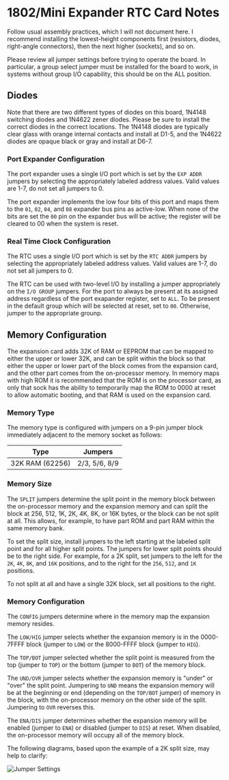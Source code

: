 # 1802/Mini Expander RTC Card Notes

Follow usual assembly practices, which I will not document here. I recommend installing the lowest-height components first (resistors, diodes, right-angle connectors), then the next higher (sockets), and so on.

Please review all jumper settings before trying to operate the board. In particular, a group select jumper must be installed for the board to work, in systems without group I/O capability, this should be on the ALL position.

## Diodes

Note that there are two different types of diodes on this board, 1N4148 switching diodes and 1N4622 zener diodes. Please be sure to install the correct diodes in the correct locations. The 1N4148 diodes are typically clear glass with orange internal contacts and install at D1-5, and the 1N4622 diodes are opaque black or gray and install at D6-7.

### Port Expander Configuration

The port expander uses a single I/O port which is set by the `EXP ADDR` jumpers by selecting the appropriately labeled address values. Valid values are 1-7, do not set all jumpers to 0.

The port expander implements the low four bits of this port and maps them to the `01`, `02`, `04`, and `08` expander bus pins as active-low. When none of the bits are set the `00` pin on the expander bus will be active; the register will be cleared to 00 when the system is reset.

### Real Time Clock Configuration

The RTC uses a single I/O port which is set by the `RTC ADDR` jumpers by selecting the appropriately labeled address values. Valid values are 1-7, do not set all jumpers to 0.

The RTC can be used with two-level I/O by installing a jumper appropriately on the `I/O GROUP` jumpers. For the port to always be present at its assigned address regardless of the port exapander register, set to `ALL`. To be present in the default group which will be selected at reset, set to `00`. Otherwise, jumper to the appropriate grounp.

## Memory Configuration

The expansion card adds 32K of RAM or EEPROM that can be mapped to either the upper or lower 32K, and can be split within the block so that either the upper or lower part of the block comes from the expansion card, and the other part comes from the on-processor memory. In memory maps with high ROM it is recommended that the ROM is on the processor card, as only that sock has the ability to temporarily map the ROM to 0000 at reset to allow automatic booting, and that RAM is used on the expansion card.

### Memory Type

The memory type is configured with jumpers on a 9-pin jumper block immediately adjacent to the memory socket as follows:

|        Type         |    Jumpers    |
|:-------------------:|:-------------:|
| 32K RAM (62256)     | 2/3, 5/6, 8/9 |

### Memory Size

The `SPLIT` jumpers determine the split point in the memory block between the on-processor memory and the expansion memory and can split the block at 256, 512, 1K, 2K, 4K, 8K, or 16K bytes, or the block can be not split at all. This allows, for example, to have part ROM and part RAM within the same memory bank.

To set the split size, install jumpers to the left starting at the labeled split point and for all higher split points. The jumpers for lower split points should be to the right side. For example, for a 2K split, set jumpers to the left for the `2K`, `4K`, `8K`, and `16K` positions, and to the right for the `256`, `512`, and `1K` positions.

To not split at all and have a single 32K block, set all positions to the right.

### Memory Configuration

The `CONFIG` jumpers determine where in the memory map the expansion memory resides.

The `LOW/HIG` jumper selects whether the expansion memory is in the 0000-7FFFF block (jumper to `LOW`) or the 8000-FFFF block (jumper to `HIG`).

The `TOP/BOT` jumper selected whether the split point is measured from the top (jumper to `TOP`) or the bottom (jumper to `BOT`) of the memory block. 

The `UND/OVR` jumper selects whether the expansion memory is "under" or "over" the split point. Jumpering to `UND` means the expansion memory will be at the beginning or end (depending on the `TOP/BOT` jumper) of memory in the block, with the on-processor memory on the other side of the split. Jumpering to `OVR` reverses this.

The `ENA/DIS` jumper determines whether the expansion memory will be enabled (jumper to `ENA`) or disabled (jumper to `DIS`) at reset. When disabled, the on-processor memory will occupy all of the memory block.

The following diagrams, based upon the example of a 2K split size, may help to clarify:

![Jumper Settings](https://github.com/dmadole/1802-Mini-Expander-RTC/raw/master/notes/1802-mini-memory-expander-configuration.png)
